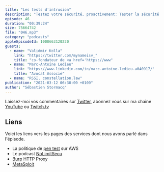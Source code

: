 ```yaml
---
title: "Les tests d'intrusion"
description: "Testez votre sécurité, proactivement: Tester la sécurité de vos applications pendant leur dévelopement, les déploiements et une fois en production fait partie des meilleures pratiques que vous avez peut-être déjà adoptées. Dans cet épisode, nous parlons tests d'intrusion, audit de code, audit d'infrastructure. Quel est l'impact des architectures serverless sur les techniques utilisées ? Quels changements de méthode rendent possible l'automatisation du testing via les API du  cloud ? Nous en parlons "
episode: 46
duration: "00:39:24"
size: 75664742
file: "046.mp3"
category: "podcasts"
appleEpisodeId: 1000663120220
guests:
  - name: "Validmir Kolla"
    link: "https://twitter.com/mynameisv_"
    title: "co-fondateur de <a href='https://www"
  - name: "Marc-Antoine Ledieu"
    link: "https://www.linkedin.com/in/marc-antoine-ledieu-a040917/"
    title: "Avocat Associé"
  - name: "RSSI, constellation.law"
publication: "2021-03-12 06:30:00 +0100"
author: "Sébastien Stormacq"
---
```


Laissez-moi vos commentaires sur [Twitter](https://twitter.com/sebsto), abonnez vous sur ma chaîne [YouTube](https://www.youtube.com/sebsto) ou [Twitch.tv](https://www.twitch.tv/sebAWS)

## Liens

Voici les liens vers les pages des services dont nous avons parlé dans l'épisode.

- La politique de [pen test](https://aws.amazon.com/fr/security/penetration-testing/) sur AWS
- Le podcast [NoLimitSecu](https://www.nolimitsecu.fr/)
- [Burp](https://portswigger.net/burp/communitydownload) HTTP Proxy
- [MetaSploit](https://www.metasploit.com/)
